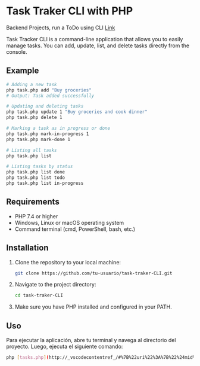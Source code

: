 # Task Traker CLI with PHP

Backend Projects, run a ToDo using CLI [Link](https://roadmap.sh/projects/task-tracker)

Task Tracker CLI is a command-line application that allows you to easily manage tasks. You can add, update, list, and delete tasks directly from the console.

## Example
```bash
# Adding a new task
php task.php add "Buy groceries"
# Output: Task added successfully

# Updating and deleting tasks
php task.php update 1 "Buy groceries and cook dinner"
php task.php delete 1

# Marking a task as in progress or done
php task.php mark-in-progress 1
php task.php mark-done 1

# Listing all tasks
php task.php list

# Listing tasks by status
php task.php list done
php task.php list todo
php task.php list in-progress
```
## Requirements

- PHP 7.4 or higher 
- Windows, Linux or macOS operating system 
- Command terminal (cmd, PowerShell, bash, etc.)

## Installation

1. Clone the repository to your local machine:
    ```sh
    git clone https://github.com/tu-usuario/task-traker-CLI.git
    ```

2. Navigate to the project directory:
    ```sh
    cd task-traker-CLI
    ```

3. Make sure you have PHP installed and configured in your PATH.

## Uso

Para ejecutar la aplicación, abre tu terminal y navega al directorio del proyecto. Luego, ejecuta el siguiente comando:

```sh
php [tasks.php](http://_vscodecontentref_/#%7B%22uri%22%3A%7B%22%24mid%22%3A1%2C%22fsPath%22%3A%22c%3A%5C%5Claragon%5C%5Cwww%5C%5Croadmap_practice%5C%5Cbackend%5C%5Ctask-traker-CLI%5C%5Ctasks.php%22%2C%22_sep%22%3A1%2C%22path%22%3A%22%2Fc%3A%2Flaragon%2Fwww%2Froadmap_practice%2Fbackend%2Ftask-traker-CLI%2Ftasks.php%22%2C%22scheme%22%3A%22file%22%7D%7D) [comando] [argumentos]
